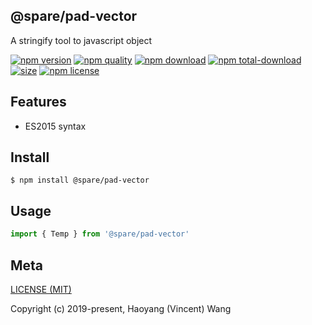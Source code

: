 ## @spare/pad-vector
A stringify tool to javascript object

[![npm version][npm-image]][npm-url]
[![npm quality][quality-image]][quality-url]
[![npm download][download-image]][npm-url]
[![npm total-download][total-download-image]][npm-url]
[![size][size]][size-url]
[![npm license][license-image]][npm-url]

## Features

- ES2015 syntax

## Install
```console
$ npm install @spare/pad-vector
```

## Usage
```js
import { Temp } from '@spare/pad-vector'
```

## Meta
[LICENSE (MIT)](/LICENSE)

Copyright (c) 2019-present, Haoyang (Vincent) Wang

[//]: <> (Shields)
[npm-image]: https://img.shields.io/npm/v/@spare/pad-vector.svg?style=flat-square
[quality-image]: http://npm.packagequality.com/shield/@spare/pad-vector.svg?style=flat-square
[download-image]: https://img.shields.io/npm/dm/@spare/pad-vector.svg?style=flat-square
[total-download-image]:https://img.shields.io/npm/dt/@spare/pad-vector.svg?style=flat-square
[license-image]: https://img.shields.io/npm/l/@spare/pad-vector.svg?style=flat-square
[size]: https://flat.badgen.net/packagephobia/install/@spare/pad-vector

[//]: <> (Link)
[npm-url]: https://npmjs.org/package/@spare/pad-vector
[quality-url]: http://packagequality.com/#?package=@spare/pad-vector
[size-url]: https://packagephobia.now.sh/result?p=@spare/pad-vector
